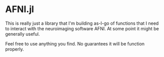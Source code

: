 # AFNI.jl

This is really just a library that I'm building as-I-go of functions that I need to
interact with the neuroimaging software AFNI. At some point it might be generally
useful.

Feel free to use anything you find. No guarantees it will be function properly.
